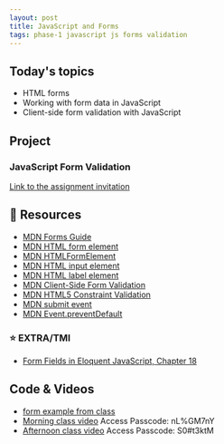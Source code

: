 ```yaml
---
layout: post
title: JavaScript and Forms
tags: phase-1 javascript js forms validation
---
```


## Today's topics

- HTML forms
- Working with form data in JavaScript
- Client-side form validation with JavaScript

## Project

### JavaScript Form Validation

[Link to the assignment invitation](https://classroom.github.com/a/o3XCvM9A)

## 🔖 Resources

- [MDN Forms Guide](https://developer.mozilla.org/en-US/docs/Learn/Forms)
- [MDN HTML form element](https://developer.mozilla.org/en-US/docs/Web/HTML/Element/form)
- [MDN HTMLFormElement](https://developer.mozilla.org/en-US/docs/Web/API/HTMLFormElement/elements)
- [MDN HTML input element](https://developer.mozilla.org/en-US/docs/Web/HTML/Element/input)
- [MDN HTML label element](https://developer.mozilla.org/en-US/docs/Web/HTML/Element/label)
- [MDN Client-Side Form Validation](https://developer.mozilla.org/en-US/docs/Learn/Forms/Form_validation)
- [MDN HTML5 Constraint Validation](https://developer.mozilla.org/en-US/docs/Web/Guide/HTML/HTML5/Constraint_validation)
- [MDN submit event](https://developer.mozilla.org/en-US/docs/Web/API/HTMLFormElement/submit_event)
- [MDN Event.preventDefault](https://developer.mozilla.org/en-US/docs/Web/API/Event/preventDefault)

### ⭐️ EXTRA/TMI

- [Form Fields in Eloquent JavaScript, Chapter 18](https://eloquentjavascript.net/18_http.html#h_H222GOgM6T)

## Code & Videos

- [form example from class](https://github.com/momentum-team-5/examples/tree/main/forms-with-js)
- [Morning class video](https://us02web.zoom.us/rec/share/oymEjbAcyiu2i5DNLRDXqUzCze1UrEiDCUFjYsKpGwbadl3qHdGDNPF2LCcjVEs.IA8EoX1L4eoARb0r) Access Passcode: nL%GM7nY
- [Afternoon class video](https://us02web.zoom.us/rec/share/t25vIDnSUZ0qEIIBlUnGEH4Pio5TNVkat7CBp1MzklIaV7uhhKGol3q_eMRE3_gf.snFhddOAa8SE3qrr) Access Passcode: S0#t3ktM

